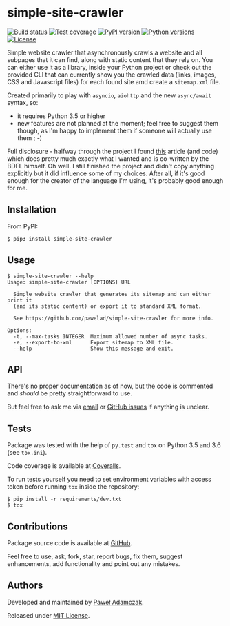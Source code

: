 # simple-site-crawler
[![Build status](https://img.shields.io/travis/pawelad/simple-site-crawler.svg)][travis]
[![Test coverage](https://img.shields.io/coveralls/pawelad/simple-site-crawler.svg)][coveralls]
[![PyPI version](https://img.shields.io/pypi/v/simple-site-crawler.svg)][pypi]
[![Python versions](https://img.shields.io/pypi/pyversions/simple-site-crawler.svg)][pypi]
[![License](https://img.shields.io/github/license/pawelad/simple-site-crawler.svg)][license]

Simple website crawler that asynchronously crawls a website and all subpages
that it can find, along with static content that they rely on. You can either
use it as a library, inside your Python project or check out the provided CLI
that can currently show you the crawled data (links, images, CSS and Javascript
files) for each found site amd create a `sitemap.xml` file.

Created primarily to play with `asyncio`, `aiohttp` and the new `async/await`
syntax, so:

- it requires Python 3.5 or higher
- new features are not planned at the moment; feel free to suggest them though,
as I'm happy to implement them if someone will actually use them ; -)

Full disclosure - halfway through the project I found [this][crawler] article
(and code) which does pretty much exactly what I wanted and is co-written by
the BDFL himself. Oh well. I still finished the project and didn't copy anything
explicitly but it did influence some of my choices. After all, if it's good
enough for the creator of the language I'm using, it's probably good enough for
me.

## Installation
From PyPI:

```
$ pip3 install simple-site-crawler
```

## Usage

```
$ simple-site-crawler --help                      
Usage: simple-site-crawler [OPTIONS] URL

  Simple website crawler that generates its sitemap and can either print it
  (and its static content) or export it to standard XML format.

  See https://github.com/pawelad/simple-site-crawler for more info.

Options:
  -t, --max-tasks INTEGER  Maximum allowed number of async tasks.
  -e, --export-to-xml      Export sitemap to XML file.
  --help                   Show this message and exit.
```

## API
There's no proper documentation as of now, but the code is commented and
*should* be pretty straightforward to use.

But feel free to ask me via [email](mailto:pawel.ad@gmail.com) or 
[GitHub issues][github add issue] if anything is unclear.

## Tests
Package was tested with the help of `py.test` and `tox` on Python 3.5 and 3.6
(see `tox.ini`).

Code coverage is available at [Coveralls][coveralls].

To run tests yourself you need to set environment variables with access token
before running `tox` inside the repository:

```shell
$ pip install -r requirements/dev.txt
$ tox
```

## Contributions
Package source code is available at [GitHub][github].

Feel free to use, ask, fork, star, report bugs, fix them, suggest enhancements,
add functionality and point out any mistakes.

## Authors
Developed and maintained by [Paweł Adamczak][pawelad].

Released under [MIT License][license].


[coveralls]: https://coveralls.io/github/pawelad/simple-site-crawler
[crawler]: http://aosabook.org/en/500L/a-web-crawler-with-asyncio-coroutines.html
[github]: https://github.com/pawelad/simple-site-crawler
[github add issue]: https://github.com/pawelad/simple-site-crawler/issues/new
[license]: https://github.com/pawelad/simple-site-crawler/blob/master/LICENSE
[pawelad]: https://github.com/pawelad
[pypi]: https://pypi.python.org/pypi/simple-site-crawler
[travis]: https://travis-ci.org/pawelad/simple-site-crawler
